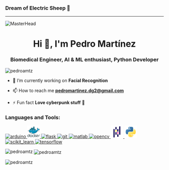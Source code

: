 ### Dream of Electric Sheep :sheep:
---
![MasterHead](https://imgs.search.brave.com/ilgm53KX1vjivtd4kjj61AUwnO4O9xBMXabQnWpK9X0/rs:fit:860:0:0/g:ce/aHR0cHM6Ly93d3cu/bGFuZ3dlaWxlZGlj/aC5uZXQvd3AtY29u/dGVudC91cGxvYWRz/LzIwMTYvMTEvV2Fu/ZWVsbGFfMDEuZ2lm.gif)
<h1 align="center">Hi 👋, I'm Pedro Martínez</h1>
<h3 align="center">Biomedical Engineer, AI & ML enthusiast, Python Developer</h3>

<p align="left"> <img src="https://komarev.com/ghpvc/?username=pedroamtz&label=Profile%20views&color=0e75b6&style=flat" alt="pedroamtz" /> </p>

- 🔭 I’m currently working on **Facial Recognition**

- 📫 How to reach me **pedromartinez.dg2@gmail.com**

- ⚡ Fun fact **Love cyberpunk stuff** :robot:

<p align="left">
</p>

<h3 align="left">Languages and Tools:</h3>
<p align="left"> <a href="https://www.arduino.cc/" target="_blank" rel="noreferrer"> <img src="https://cdn.worldvectorlogo.com/logos/arduino-1.svg" alt="arduino" width="40" height="40"/> </a> <a href="https://www.docker.com/" target="_blank" rel="noreferrer"> <img src="https://raw.githubusercontent.com/devicons/devicon/master/icons/docker/docker-original-wordmark.svg" alt="docker" width="40" height="40"/> </a> <a href="https://flask.palletsprojects.com/" target="_blank" rel="noreferrer"> <img src="https://www.vectorlogo.zone/logos/pocoo_flask/pocoo_flask-icon.svg" alt="flask" width="40" height="40"/> </a> <a href="https://git-scm.com/" target="_blank" rel="noreferrer"> <img src="https://www.vectorlogo.zone/logos/git-scm/git-scm-icon.svg" alt="git" width="40" height="40"/> </a> <a href="https://www.mathworks.com/" target="_blank" rel="noreferrer"> <img src="https://upload.wikimedia.org/wikipedia/commons/2/21/Matlab_Logo.png" alt="matlab" width="40" height="40"/> </a> <a href="https://opencv.org/" target="_blank" rel="noreferrer"> <img src="https://www.vectorlogo.zone/logos/opencv/opencv-icon.svg" alt="opencv" width="40" height="40"/> </a> <a href="https://pandas.pydata.org/" target="_blank" rel="noreferrer"> <img src="https://raw.githubusercontent.com/devicons/devicon/2ae2a900d2f041da66e950e4d48052658d850630/icons/pandas/pandas-original.svg" alt="pandas" width="40" height="40"/> </a> <a href="https://www.python.org" target="_blank" rel="noreferrer"> <img src="https://raw.githubusercontent.com/devicons/devicon/master/icons/python/python-original.svg" alt="python" width="40" height="40"/> </a> <a href="https://scikit-learn.org/" target="_blank" rel="noreferrer"> <img src="https://upload.wikimedia.org/wikipedia/commons/0/05/Scikit_learn_logo_small.svg" alt="scikit_learn" width="40" height="40"/> </a> <a href="https://www.tensorflow.org" target="_blank" rel="noreferrer"> <img src="https://www.vectorlogo.zone/logos/tensorflow/tensorflow-icon.svg" alt="tensorflow" width="40" height="40"/> </a> </p>

<p><img align="left" src="https://github-readme-stats.vercel.app/api/top-langs?username=pedroamtz&show_icons=true&locale=en&layout=compact" alt="pedroamtz" /></p>

<p>&nbsp;<img align="center" src="https://github-readme-stats.vercel.app/api?username=pedroamtz&show_icons=true&locale=en" alt="pedroamtz" /></p>

<p><img align="center" src="https://github-readme-streak-stats.herokuapp.com/?user=pedroamtz&" alt="pedroamtz" /></p>

<!--
**PedroAMtz/PedroAMtz** is a ✨ _special_ ✨ repository because its `README.md` (this file) appears on your GitHub profile.

Here are some ideas to get you started:

- 🔭 I’m currently working on ...
- 🌱 I’m currently learning ...
- 👯 I’m looking to collaborate on ...
- 🤔 I’m looking for help with ...
- 💬 Ask me about ...
- 📫 How to reach me: ...
- 😄 Pronouns: ...
- ⚡ Fun fact: ...
-->
